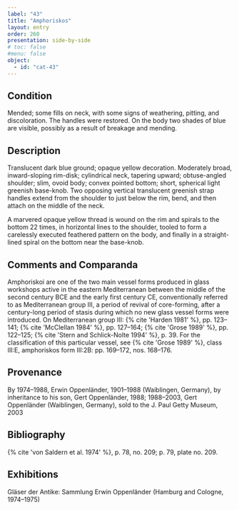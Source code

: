 ```yaml
---
label: "43"
title: "Amphoriskos"
layout: entry
order: 260
presentation: side-by-side
# toc: false
#menu: false 
object:
  - id: "cat-43"
---
```


## Condition

Mended; some fills on neck, with some signs of weathering, pitting, and discoloration. The handles were restored. On the body two shades of blue are visible, possibly as a result of breakage and mending.

## Description

Translucent dark blue ground; opaque yellow decoration. Moderately broad, inward-sloping rim-disk; cylindrical neck, tapering upward; obtuse-angled shoulder; slim, ovoid body; convex pointed bottom; short, spherical light greenish base-knob. Two opposing vertical translucent greenish strap handles extend from the shoulder to just below the rim, bend, and then attach on the middle of the neck.

A marvered opaque yellow thread is wound on the rim and spirals to the bottom 22 times, in horizontal lines to the shoulder, tooled to form a carelessly executed feathered pattern on the body, and finally in a straight-lined spiral on the bottom near the base-knob.

## Comments and Comparanda

Amphoriskoi are one of the two main vessel forms produced in glass workshops active in the eastern Mediterranean between the middle of the second century BCE and the early first century CE, conventionally referred to as Mediterranean group III, a period of revival of core-forming, after a century-long period of stasis during which no new glass vessel forms were introduced. On Mediterranean group III: {% cite 'Harden 1981' %}, pp. 123–141; {% cite 'McClellan 1984' %}, pp. 127–164; {% cite 'Grose 1989' %}, pp. 122–125; {% cite 'Stern and Schlick-Nolte 1994' %}, p. 39. For the classification of this particular vessel, see {% cite 'Grose 1989' %}, class III:E, amphoriskos form III:2B: pp. 169–172, nos. 168–176.

## Provenance

By 1974–1988, Erwin Oppenländer, 1901–1988 (Waiblingen, Germany), by inheritance to his son, Gert Oppenländer, 1988; 1988–2003, Gert Oppenländer (Waiblingen, Germany), sold to the J. Paul Getty Museum, 2003

## Bibliography

{% cite 'von Saldern et al. 1974' %}, p. 78, no. 209; p. 79, plate no. 209.

## Exhibitions

Gläser der Antike: Sammlung Erwin Oppenländer (Hamburg and Cologne, 1974–1975)